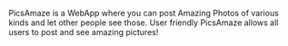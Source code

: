 PicsAmaze is a WebApp where you can post Amazing Photos of various kinds and let other people see those. User friendly PicsAmaze allows all users to post and see amazing pictures!